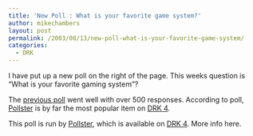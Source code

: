 ```yaml
---
title: 'New Poll : What is your favorite game system?'
author: mikechambers
layout: post
permalink: /2003/08/13/new-poll-what-is-your-favorite-game-system/
categories:
  - DRK
---
```



I have put up a new poll on the right of the page. This weeks question is &#8220;What is your favorite gaming system&#8221;?

The [previous poll][1] went well with over 500 responses. According to poll, [Pollster][2] is by far the most popular item on [DRK 4][3].

This poll is run by [Pollster][2], which is available on [DRK 4][3]. More info here.

 [1]: http://www.markme.com/mesh/archives/002956.cfm
 [2]: http://www.macromedia.com/software/drk/productinfo/product_overview/volume4/sample_apps.html
 [3]: http://www.macromedia.com/go/drk4/